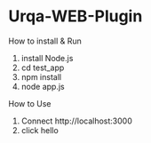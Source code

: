 Urqa-WEB-Plugin
===============


How to install & Run

1) install Node.js
2) cd test_app
3) npm install
4) node app.js


How to Use

1) Connect http://localhost:3000
2) click hello

